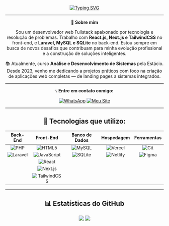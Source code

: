 
<div align="center">

[![Typing SVG](https://readme-typing-svg.demolab.com?font=Fira+Code&pause=1000&color=F76E45&width=435&lines=Olá,+meu+nome+é+Pablo!;Sou+Desenvolvedor+Web+Fullstack;Seja+bem-vindo+ao+meu+GitHub+%F0%9F%91%8B)](https://git.io/typing-svg)

---

🎯 **Sobre mim**

Sou um desenvolvedor web Fullstack apaixonado por tecnologia e resolução de problemas. Trabalho com **React.js, Next.js e TailwindCSS** no front-end, e **Laravel, MySQL e SQLite** no back-end. Estou sempre em busca de novos desafios que contribuam para minha evolução profissional e a construção de soluções inteligentes.

📚 Atualmente, curso **Análise e Desenvolvimento de Sistemas** pela Estácio. Desde 2023, venho me dedicando a projetos práticos com foco na criação de aplicações web completas — de landing pages a sistemas integrados.

---

📞 **Entre em contato comigo:**

[![WhatsApp](https://img.shields.io/badge/WhatsApp-25D366?style=for-the-badge&logo=whatsapp&logoColor=white)](https://api.whatsapp.com/send/?phone=5561992295015&text=Quero+iniciar+um+projeto%21&type=phone_number&app_absent=0)
[![Meu Site](https://img.shields.io/badge/Acesse%20meu%20site-007acc?style=for-the-badge&logo=google-chrome&logoColor=white)](https://pabloodev.online)

---

## 🚀 Tecnologias que utilizo:

<div align="center">
  
| Back-End | Front-End | Banco de Dados | Hospedagem | Ferramentas |
|:--------:|:---------:|:--------------:|:----------:|:------------:|
| ![PHP](https://cdn.jsdelivr.net/gh/devicons/devicon/icons/php/php-original.svg) | ![HTML5](https://cdn.jsdelivr.net/gh/devicons/devicon/icons/html5/html5-original.svg) | ![MySQL](https://cdn.jsdelivr.net/gh/devicons/devicon/icons/mysql/mysql-original.svg) | ![Vercel](https://cdn.jsdelivr.net/gh/devicons/devicon/icons/vercel/vercel-original.svg) | ![Git](https://cdn.jsdelivr.net/gh/devicons/devicon/icons/git/git-original.svg) |
| ![Laravel](https://cdn.jsdelivr.net/gh/devicons/devicon/icons/laravel/laravel-original.svg) | ![JavaScript](https://cdn.jsdelivr.net/gh/devicons/devicon/icons/javascript/javascript-original.svg) | ![SQLite](https://cdn.jsdelivr.net/gh/devicons/devicon/icons/sqlite/sqlite-original.svg) | ![Netlify](https://cdn.jsdelivr.net/gh/devicons/devicon/icons/netlify/netlify-original.svg) | ![Figma](https://cdn.jsdelivr.net/gh/devicons/devicon/icons/figma/figma-original.svg) |
|  | ![React](https://cdn.jsdelivr.net/gh/devicons/devicon/icons/react/react-original.svg) |  |  |  |
|  | ![Next.js](https://cdn.jsdelivr.net/gh/devicons/devicon/icons/nextjs/nextjs-original.svg) |  |  |  |
|  | ![TailwindCSS](https://cdn.jsdelivr.net/gh/devicons/devicon/icons/tailwindcss/tailwindcss-original.svg) |  |  |  |

</div>

---

## 📊 Estatísticas do GitHub

<div align="center">
  <img height="180em" src="https://github-readme-stats.vercel.app/api?username=Pabloopk&show_icons=true&theme=transparent&locale=pt-br" />
  <img height="180em" src="https://github-readme-stats.vercel.app/api/top-langs/?username=Pabloopk&layout=compact&theme=transparent" />
</div>

</div>

<!-- <div align="center">

[![Typing SVG](https://readme-typing-svg.demolab.com?font=Fira+Code&pause=1000&color=F76E45&width=435&lines=Ol%C3%A1,+meu+nome+%C3%A9+Pablo!;Sou+Desenvolvedor+Web;Obrigado+por+visitar+o+meu+perfil+%E2%98%BA%EF%B8%8F)](https://git.io/typing-svg)
<hr/>
    <p align="left">
    Sou desenvolvedor web FullStack, com grande motivação para solucionar problemas utilizando JavaScript, PHP e SQL. Trabalho com os frameworks React.js, Next.js e TailwindCSS no front-        end e utilizo Laravel, SQLite e MySQL no back-end. Com essas ferramentas, sou capaz de desenvolver aplicações web, desde sites até sistemas completos.
    </p>
    <p align="left">
        Desde 2023, tenho direcionado minha formação para a área de Tecnologia da Informação, com ênfase no desenvolvimento Fullstack. Para consolidar essa trajetória, iniciei a                 Graduação Tecnológica em Análise e Desenvolvimento de Sistemas pela Estácio. Ao longo desse período, venho adquirindo experiência prática em projetos voltados ao desenvolvimento          de soluções web, o que tem contribuído de maneira significativa para o meu aprimoramento e evolução profissional no setor.
    </p>

   </div>

   

<div>
        <a href="https://api.whatsapp.com/send/?phone=5561992295015&text=Quero+iniciar+um+projeto%21&type=phone_number&app_absent=0">
            <img align="center" alt="whatsApp" src="https://img.shields.io/badge/WhatsApp-25D566?style=for-the-badge&logo=whatsapp&logoColor=white">
        </a>
    
 </div>
    <hr/>


<div align="center">
    
## Tecnologias:

###

 <div style="display: inline_block; grid:col 4">    
        <img width="50px" style="padding: 10px;" alt="Php" src="https://cdn.jsdelivr.net/gh/devicons/devicon@latest/icons/php/php-original.svg" />
        <img alt="Laravel" width="50px" style="padding: 10px;" src="https://cdn.jsdelivr.net/gh/devicons/devicon@latest/icons/laravel/laravel-original.svg" />
        <img width="50px" style="padding: 10px;" alt="JavaScript" src="https://cdn.jsdelivr.net/gh/devicons/devicon@latest/icons/javascript/javascript-original.svg" />
        <img width="50px" style="padding: 10px;" alt="Reactjs" src="https://cdn.jsdelivr.net/gh/devicons/devicon@latest/icons/react/react-original.svg" />
        <img width="50px" style="padding: 10px;" alt="Next.js" src="https://cdn.jsdelivr.net/gh/devicons/devicon@latest/icons/nextjs/nextjs-original.svg" />
        <img width="50px" style="padding: 10px;" alt="html" src="https://cdn.jsdelivr.net/gh/devicons/devicon@latest/icons/html5/html5-original.svg" />
        <img width="50px" style="padding: 10px;" alt="TailwindCss" src="https://cdn.jsdelivr.net/gh/devicons/devicon@latest/icons/tailwindcss/tailwindcss-original.svg" />
        <img width="50px" style="padding: 10px;" alt="Sqlite" src="https://cdn.jsdelivr.net/gh/devicons/devicon@latest/icons/sqlite/sqlite-original.svg" />
        <img width="50px" style="padding: 10px;" alt="MySql" src="https://cdn.jsdelivr.net/gh/devicons/devicon@latest/icons/mysql/mysql-original.svg" />
        <img width="50px" style="padding: 10px;" alt="Vercel" src="https://cdn.jsdelivr.net/gh/devicons/devicon@latest/icons/vercel/vercel-original.svg" />
        <img width="50px" style="padding: 10px;" alt="Netlify" src="https://cdn.jsdelivr.net/gh/devicons/devicon@latest/icons/netlify/netlify-original.svg" />
        <img width="50px" style="padding: 10px;" alt="Git" src="https://cdn.jsdelivr.net/gh/devicons/devicon@latest/icons/git/git-original.svg" />
    </div>

###    

</hr>
<div align="center">
<img align="center" heigth="200px" style="padding-right: 10px;" alt="GitHub" src="https://github-readme-stats.vercel.app/api/top-langs/?username=Pabloopk&layout=compact&theme=transparent&custom_title=Tecnologias" />
<img align="center" heigth="200px" style="padding-right: 10px;" alt="GitHub" src="https://github-readme-stats.vercel.app/api?username=Pabloopk&show_icons=true&theme=transparent&_all_commits=true&locale=pt-br" />

</div>

### 

</hr>

[![Acesse meu site](https://img.shields.io/badge/Acesse%20meu%20site-007acc?style=for-the-badge&logo=google-chrome&logoColor=white)](https://pabloodev.online)


<!--<picture>
  <source media="(prefers-color-scheme: dark)" srcset="https://github.com/Pabloopk/Pabloopk/blob/output/github-contribution-grid-snake.gif">
  <img alt="GitHub Snake" src="https://raw.githubusercontent.com/Pabloopk/Pabloopk/output/github-contribution-grid-snake.gif">
</picture>

<!--![snake gif](https://github.com/Pabloopk/Pabloopk/blob/output/github-contribution-grid-snake.gif)


